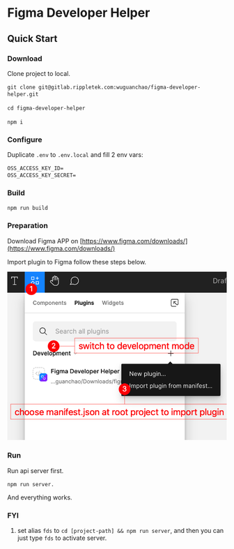 # Figma Developer Helper

## Quick Start

### Download

Clone project to local.

```shell
git clone git@gitlab.rippletek.com:wuguanchao/figma-developer-helper.git

cd figma-developer-helper

npm i
```

### Configure

Duplicate `.env` to `.env.local` and fill 2 env vars:

```shell
OSS_ACCESS_KEY_ID=
OSS_ACCESS_KEY_SECRET=
```

### Build

```shell
npm run build
```

### Preparation

Download Figma APP on [https://www.figma.com/downloads/](https://www.figma.com/downloads/)

Import plugin to Figma follow these steps below.

![guide](./guide.png)

### Run

Run api server first.

```shell
npm run server.
```

And everything works.

### FYI

1. set alias `fds` to `cd [project-path] && npm run server`, and then you can just type `fds` to activate server.